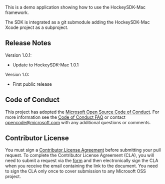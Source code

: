 This is a demo application showing how to use the HockeySDK-Mac framework.

The SDK is integrated as a git submodule adding the HockeySDK-Mac Xcode project as a subproject.

## Release Notes

Version 1.0.1:
 
- Update to HockeySDK-Mac 1.0.1

Version 1.0:

- First public release

## Code of Conduct

This project has adopted the [Microsoft Open Source Code of Conduct](https://opensource.microsoft.com/codeofconduct/). For more information see the [Code of Conduct FAQ](https://opensource.microsoft.com/codeofconduct/faq/) or contact [opencode@microsoft.com](mailto:opencode@microsoft.com) with any additional questions or comments.

## Contributor License

You must sign a [Contributor License Agreement](https://cla.microsoft.com/) before submitting your pull request. To complete the Contributor License Agreement (CLA), you will need to submit a request via the [form](https://cla.microsoft.com/) and then electronically sign the CLA when you receive the email containing the link to the document. You need to sign the CLA only once to cover submission to any Microsoft OSS project. 
